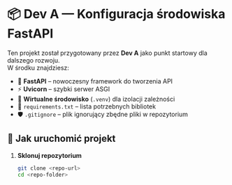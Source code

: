# 📦 Dev A — Konfiguracja środowiska FastAPI  

Ten projekt został przygotowany przez **Dev A** jako punkt startowy dla dalszego rozwoju.  
W środku znajdziesz:  
- 🚀 **FastAPI** – nowoczesny framework do tworzenia API  
- ⚡ **Uvicorn** – szybki serwer ASGI  
- 🐍 **Wirtualne środowisko** (`.venv`) dla izolacji zależności  
- 📄 `requirements.txt` – lista potrzebnych bibliotek  
- 🛡 `.gitignore` – plik ignorujący zbędne pliki w repozytorium  

## 🔧 Jak uruchomić projekt  
1. **Sklonuj repozytorium**  
   ```bash
   git clone <repo-url>
   cd <repo-folder>



